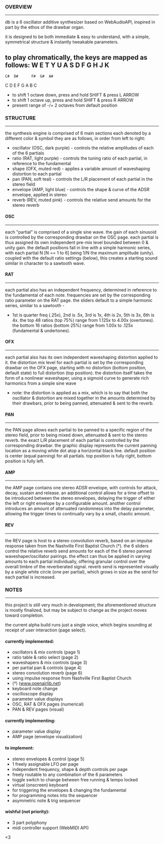 ### OVERVIEW
----------------------------------------------------------------
db is a 6 oscillator additive synthesizer based on WebAudioAPI,
inspired in part by the ethos of the drawbar organ.

it is designed to be both immediate & easy to understand,
with a simple, symmetrical structure & instantly tweakable parameters.

to play chromatically, the keys are mapped as follows:
    W   E       T   Y   U
  A   S   D   F   G   H   J   K
  -----------------------------
    C#  D#      F#  G#  A#
  C   D   E   F   G   A   B   C

  * to shift 1 octave down, press and hold SHIFT & press L ARROW
  * to shift 1 octave up, press and hold SHIFT & press R ARROW
   * present range of -/+ 2 octaves from default position


### STRUCTURE
----------------------------------------------------------------
the synthesis engine is comprised of 6 main sections
each denoted by a different color & symbol
they are as follows, in order from left to right:

 * oscillator (OSC, dark purple) - controls the relative amplitudes of each of the 6 partials
 * ratio      (RAT, light purple) - controls the tuning ratio of each partial, in reference to the fundamental
 * shape      (OFX, muted red) - applies a variable amount of waveshaping distortion to each partial
 * pan        (PAN, soft teal) - controls the L/R placement of each partial in the stereo field
 * envelope   (AMP, light blue) - controls the shape & curve of the ADSR envelope, applied in stereo
 * reverb     (REV, muted pink) - controls the relative send amounts for the stereo reverb

#### OSC
----------------------------------------------------
 each "partial" is comprised of a single sine wave.
 the gain of each sinusoid is controlled by the corresponding drawbar on the OSC page.
 each partial is thus assigned its own independent pre-mix level bounded between 0 & unity gain.
 the default positions fall in line with a simple harmonic series,
 with each partial N [N == 1 to 6] being 1/N the maximum amplitude (unity).
 coupled with the default ratio settings (below), this creates a starting sound
 similar in character to a sawtooth wave.

#### RAT
----------------------------------------------------
 each partial also has an independent frequency, determined in reference to the fundamental of each note.
 frequencies are set by the corresponding ratio parameter on the RAT page.
 the sliders default to a simple harmonic series, similar to a sawtooth -
  * 1st is quarter freq (.25x), 2nd is .5x, 3rd is 1x, 4th is 2x, 5th is 3x, 6th is 4x.
 the top 48 ratios (top 75%) range from 1.125x to 4.00x (overtones).
 the bottom 16 ratios (bottom 25%) range from 1.00x to .125x (fundamental & undertones).

#### OFX
----------------------------------------------------
 each partial also has its own independent waveshaping distortion applied to it.
 the distortion mix level for each partial is set by the corresponding drawbar on the OFX page, starting with no distortion (bottom position, default state) to full distortion (top position).
 the distortion itself takes the form of a nonlinear waveshaper, using a sigmoid curve to generate rich harmonics from a simple sine wave
  * note: the distortion is applied as a mix, which is to say that both the oscillator & distortion are mixed together in the amounts determined by their drawbars, prior to being panned, attenuated & sent to the reverb.

#### PAN
----------------------------------------------------
 the PAN page allows each partial to be panned to a specific region of the stereo field, prior to being mixed down, attenuated & sent to the stereo reverb.
 the exact L/R placement of each partial is controlled by the corresponding drawbar.
 the graphic display represents the current panning location as a moving white dot atop a horizontal black line.
 default position is center (equal panning) for all partials.
 top position is fully right, bottom position is fully left.

#### AMP
----------------------------------------------------
 the AMP page contains one stereo ADSR envelope, with controls for attack, decay, sustain and release.
 an additional control allows for a time offset to be introduced between the stereo envelopes, delaying the trigger of either the left or right envelope by a configurable amount.
 another control introduces an amount of attenuated randomness into the delay parameter, allowing the trigger times to continually vary by a small, chaotic amount.

#### REV
----------------------------------------------------
 the REV page is host to a stereo convolution reverb, based on an impulse response taken from the Nashville First Baptist Church (†).
 the 6 sliders control the relative reverb send amounts for each of the 6 stereo panned waveshaper/oscillator pairings.
 the effect can thus be applied in varying amounts to each partial individually, offering granular control over the overall timbre of the reverberated signal.
 reverb send is represented visually by a single white circle (one per partial), which grows in size as the send for each partial is increased.


### NOTES
----------------------------------------------------------------
this project is still very much in development; the aforementioned structure is mostly
finalized, but may be subject to change as the project moves toward completion.

the current alpha build runs just a single voice,
which begins sounding at receipt of user interaction (page select).

#### currently implemented:
 * oscillators & mix controls (page 1)
 * ratio table & ratio select (page 2)
 * waveshapers & mix controls (page 3)
 * per partial pan & controls (page 4)
 * stereo convolution reverb  (page 6)
  * using impulse response from Nashville First Baptist Church
  * (†) (www.openairlib.net)
  * keyboard note change
  * oscilloscope display
  * parameter value displays
   * OSC, RAT & OFX pages (numerical)
   * PAN & REV pages (visual)
#### currently implementing:
 * parameter value display
  * AMP page (envelope visualization)
#### to implement:
 * stereo envelopes & control (page 5)
 * 1 freely assignable LFO per page
  * independent frequency, shape & depth controls per page
  * freely routable to any combination of the 6 parameters
  * toggle switch to change between free running & tempo locked
  * virtual (onscreen) keyboard
   * for triggering the envelopes & changing the fundamental
   * for programming notes into the sequencer
  * asymmetric note & trig sequencer
#### wishful (not priority):
 * 3 part polyphony
 * midi controller support (WebMIDI API)

<3
